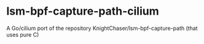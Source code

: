 # lsm-bpf-capture-path-cilium
A Go/cilium port of the repository KnightChaser/lsm-bpf-capture-path (that uses pure C)
